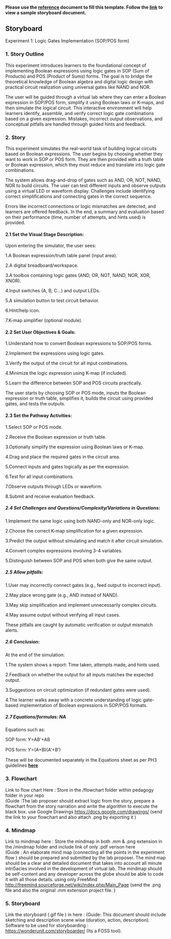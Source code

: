 #### Please use the [reference](https://github.com/virtual-labs/ph3-exp-dev-process/blob/main/storyboard/README.org) document to fill this template. Follow the [link](https://github.com/virtual-labs/ph3-exp-dev-process/tree/main/sample/storyboard) to view a sample storyboard document. 



## Storyboard


Experiment 1: Logic Gates Implementation (SOP/POS form)

### 1. Story Outline
This experiment introduces learners to the foundational concept of implementing Boolean expressions using logic gates in SOP (Sum of Products) and POS (Product of Sums) forms. The goal is to bridge the theoretical knowledge of Boolean algebra and digital logic design with practical circuit realization using universal gates like NAND and NOR.

The user will be guided through a virtual lab where they can enter a Boolean expression in SOP/POS form, simplify it using Boolean laws or K-maps, and then simulate the logical circuit. This interactive environment will help learners identify, assemble, and verify correct logic gate combinations based on a given expression. Mistakes, incorrect output observations, and conceptual pitfalls are handled through guided hints and feedback.



### 2. Story

This experiment simulates the real-world task of building logical circuits based on Boolean expressions. The user begins by choosing whether they want to work in SOP or POS form. They are then provided with a truth table or Boolean expression, which they must reduce and translate into logic gate combinations.

The system allows drag-and-drop of gates such as AND, OR, NOT, NAND, NOR to build circuits. The user can test different inputs and observe outputs using a virtual LED or waveform display. Challenges include identifying correct simplifications and connecting gates in the correct sequence.

Errors like incorrect connections or logic mismatches are detected, and learners are offered feedback. In the end, a summary and evaluation based on their performance (time, number of attempts, and hints used) is provided.

#### 2.1 Set the Visual Stage Description:
Upon entering the simulator, the user sees:

1.A Boolean expression/truth table panel (input area).

2.A digital breadboard/workspace.

3.A toolbox containing logic gates (AND, OR, NOT, NAND, NOR, XOR, XNOR).

4.Input switches (A, B, C...) and output LEDs.

5.A simulation button to test circuit behavior.

6.Hint/help icon.

7.K-map simplifier (optional module).



#### 2.2 Set User Objectives & Goals:
1.Understand how to convert Boolean expressions to SOP/POS forms.

2.Implement the expressions using logic gates.

3.Verify the output of the circuit for all input combinations.

4.Minimize the logic expression using K-map (if included).

5.Learn the difference between SOP and POS circuits practically.

The user starts by choosing SOP or POS mode, inputs the Boolean expression or truth table, simplifies it, builds the circuit using provided gates, and tests the outputs.


#### 2.3 Set the Pathway Activities:

1.Select SOP or POS mode.

2.Receive the Boolean expression or truth table.

3.Optionally simplify the expression using Boolean laws or K-map.

4.Drag and place the required gates in the circuit area.

5.Connect inputs and gates logically as per the expression.

6.Test for all input combinations.

7.Observe outputs through LEDs or waveform.

8.Submit and receive evaluation feedback.



##### 2.4 Set Challenges and Questions/Complexity/Variations in Questions:

1.Implement the same logic using both NAND-only and NOR-only logic.

2.Choose the correct K-map simplification for a given expression.

3.Predict the output without simulating and match it after circuit simulation.

4.Convert complex expressions involving 3-4 variables.

5.Distinguish between SOP and POS when both give the same output.


##### 2.5 Allow pitfalls:
1.User may incorrectly connect gates (e.g., feed output to incorrect input).

2.May place wrong gate (e.g., AND instead of NAND).

3.May skip simplification and implement unnecessarily complex circuits.

4.May assume output without verifying all input cases.

These pitfalls are caught by automatic verification or output mismatch alerts.



##### 2.6 Conclusion:
At the end of the simulation:

1.The system shows a report: Time taken, attempts made, and hints used.

2.Feedback on whether the output for all inputs matches the expected output.

3.Suggestions on circuit optimization (if redundant gates were used).

4.The learner walks away with a concrete understanding of logic gate-based implementation of Boolean expressions in SOP/POS formats.



##### 2.7 Equations/formulas: NA
Equations such as:

SOP form: 
𝑌=AB'+AB

POS form: 
𝑌=(A+B)(A'+B')



These will be documented separately in the Equations sheet as per PH3 guidelines <b> [here](http://latex.codecogs.com/eqneditor/samples/example3.php) </b>


### 3. Flowchart
Link to flow chart Here : Store in the  /flowchart folder within pedagogy folder in your repo
<br>
(Guide :The lab proposer should extract logic from the story, prepare a flowchart from the story narration and write the algorithm to execute the black box.  use Google Drawings https://docs.google.com/drawings/ (send the link to your flowchart and also attach .png by exporting it )

### 4. Mindmap
 Link to mindmap here : Store the mindmap in both .mm & .png extension in the  /mindmap folder and include link of only .pdf verison here
 <br>
 (Guide : An elaborate mind map (connecting all the points in the experiment flow ) should be prepared and submitted by the lab proposer. The mind map should be a clear and detailed document that takes into account all minute intri5acies involved in the development of virtual lab. The mindmap should be self-content and any developer across the globe should be able to code it with all those details. using only FreeMind http://freemind.sourceforge.net/wiki/index.php/Main_Page (send the .png file and also the original .mm extension project file. )

### 5. Storyboard

Link the storyboard (.gif file ) in here :
(Guide: This document should include sketching and description scene wise (duration, action, description). Software to be used for storyboarding : https://wonderunit.com/storyboarder/ (Its a FOSS tool).
